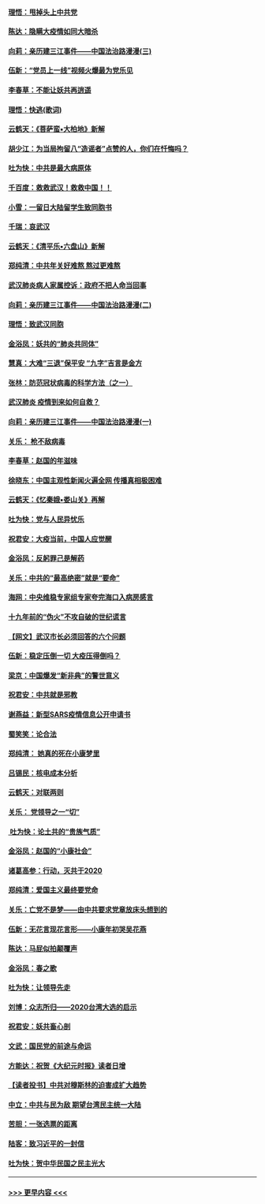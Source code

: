 #### [理悟：甩掉头上中共党](../pages/nsc993/n11838826.md?t=02022222) 
#### [陈达：隐瞒大疫情如同大暗杀](../pages/nsc993/n11838771.md?t=02022222) 
#### [向莉：亲历建三江事件——中国法治路漫漫(三)](../pages/nsc993/n11831825.md?t=02022222) 
#### [伍新：“党员上一线”视频火爆最为党乐见](../pages/nsc993/n11838200.md?t=02022222) 
#### [李春草：不能让妖共再逍遥](../pages/nsc993/n11838102.md?t=02022222) 
#### [理悟：快逃(歌词)](../pages/nsc993/n11838083.md?t=02022222) 
#### [云鹤天：《菩萨蛮▪大柏地》新解](../pages/nsc993/n11838059.md?t=02022222) 
#### [胡少江：为当局拘留八“造谣者”点赞的人，你们在忏悔吗？](../pages/nsc993/n11836801.md?t=02022222) 
#### [吐为快：中共是最大病原体](../pages/nsc993/n11836748.md?t=02022222) 
#### [千百度：救救武汉！救救中国！！](../pages/nsc993/n11836145.md?t=02022222) 
#### [小雪：一留日大陆留学生致同胞书](../pages/nsc993/n11834624.md?t=02022222) 
#### [千瑞：哀武汉](../pages/nsc993/n11833647.md?t=02022222) 
#### [云鹤天：《清平乐▪六盘山》新解](../pages/nsc993/n11833611.md?t=02022222) 
#### [郑纯清：中共年关好难熬 熬过更难熬](../pages/nsc993/n11833489.md?t=02022222) 
#### [武汉肺炎病人家属控诉：政府不把人命当回事](../pages/nsc993/n11833205.md?t=02022222) 
#### [向莉：亲历建三江事件——中国法治路漫漫(二)](../pages/nsc993/n11829102.md?t=02022222) 
#### [理悟：致武汉同胞](../pages/nsc993/n11831522.md?t=02022222) 
#### [金浴凤：妖共的“肺炎共同体”](../pages/nsc993/n11829448.md?t=02022222) 
#### [慧真：大难“三退”保平安 “九字”吉言是金方](../pages/nsc993/n11829501.md?t=02022222) 
#### [张林：防范冠状病毒的科学方法（之一）](../pages/nsc993/n11828618.md?t=02022222) 
#### [武汉肺炎 疫情到来如何自救？](../pages/nsc993/n11827632.md?t=02022222) 
#### [向莉：亲历建三江事件——中国法治路漫漫(一)](../pages/nsc993/n11827190.md?t=02022222) 
#### [关乐： 枪不敌病毒](../pages/nsc993/n11826746.md?t=02022222) 
#### [李春草：赵国的年滋味](../pages/nsc993/n11826321.md?t=02022222) 
#### [徐晓东：中国主观性新闻火遍全网 传播真相极困难](../pages/nsc993/n11826508.md?t=02022222) 
#### [云鹤天：《忆秦娥▪娄山关》再解](../pages/nsc993/n11824682.md?t=02022222) 
#### [吐为快：党与人民异忧乐](../pages/nsc993/n11824660.md?t=02022222) 
#### [祝君安：大疫当前，中国人应觉醒](../pages/nsc993/n11821946.md?t=02022222) 
#### [金浴凤：反躬罪己是解药](../pages/nsc993/n11820280.md?t=02022222) 
#### [关乐：中共的“最高绝密”就是“要命”](../pages/nsc993/n11816946.md?t=02022222) 
#### [海网：中央维稳专家组专家夸完海口入病房感言](../pages/nsc993/n11815138.md?t=02022222) 
#### [十九年前的“伪火”不攻自破的世纪谎言](../pages/nsc993/n11813238.md?t=02022222) 
#### [【网文】武汉市长必须回答的六个问题](../pages/nsc993/n11813848.md?t=02022222) 
#### [伍新：稳定压倒一切 大疫压得倒吗？](../pages/nsc993/n11812634.md?t=02022222) 
#### [梁京：中国爆发“新非典”的警世意义](../pages/nsc993/n11812554.md?t=02022222) 
#### [祝君安：中共就是邪教](../pages/nsc993/n11812431.md?t=02022222) 
#### [谢燕益：新型SARS疫情信息公开申请书](../pages/nsc993/n11808840.md?t=02022222) 
#### [蜀笑笑：论合法](../pages/nsc993/n11808064.md?t=02022222) 
#### [郑纯清： 她真的死在小康梦里](../pages/nsc993/n11806623.md?t=02022222) 
#### [吕锡民：核电成本分析](../pages/nsc993/n11806284.md?t=02022222) 
#### [云鹤天：对联两则](../pages/nsc993/n11805957.md?t=02022222) 
#### [关乐： 党领导之一“切”](../pages/nsc993/n11804505.md?t=02022222) 
#### [ 吐为快：论土共的“贵族气质”](../pages/nsc993/n11804490.md?t=02022222) 
#### [金浴凤：赵国的“小康社会”](../pages/nsc993/n11804452.md?t=02022222) 
#### [诸葛高参：行动，灭共于2020](../pages/nsc993/n11804120.md?t=02022222) 
#### [郑纯清：爱国主义最终要党命](../pages/nsc993/n11802197.md?t=02022222) 
#### [关乐：亡党不是梦——由中共要求党章放床头想到的](../pages/nsc993/n11802156.md?t=02022222) 
#### [伍新：无花言现花言形——小康年初哭吴花燕](../pages/nsc993/n11800044.md?t=02022222) 
#### [陈达：马屁似拍颠覆声](../pages/nsc993/n11800010.md?t=02022222) 
#### [金浴凤：春之歌](../pages/nsc993/n11797687.md?t=02022222) 
#### [吐为快：让领导先走](../pages/nsc993/n11797512.md?t=02022222) 
#### [刘博：众志所归——2020台湾大选的启示](../pages/nsc993/n11796878.md?t=02022222) 
#### [祝君安：妖共畜心剖](../pages/nsc993/n11794273.md?t=02022222) 
#### [文武：国民党的前途与命运](../pages/nsc993/n11794198.md?t=02022222) 
#### [方能达：祝贺《大纪元时报》读者日增](../pages/nsc993/n11793807.md?t=02022222) 
#### [【读者投书】中共对穆斯林的迫害成扩大趋势](../pages/nsc993/n11791371.md?t=02022222) 
#### [中立：中共与民为敌 期望台湾民主统一大陆](../pages/nsc993/n11790392.md?t=02022222) 
#### [苦胆：一张选票的距离](../pages/nsc993/n11788914.md?t=02022222) 
#### [陆客：致习近平的一封信](../pages/nsc993/n11788867.md?t=02022222) 
#### [吐为快：贺中华民国之民主光大](../pages/nsc993/n11788618.md?t=02022222) 

----
#### [ >>> 更早内容 <<< ](../indexes/nsc993-earlier.md)
